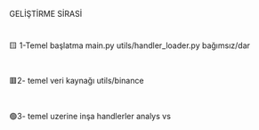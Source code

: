 GELİŞTİRME SİRASİ
#
🟨 1-Temel başlatma 
main.py
utils/handler_loader.py
bağımsız/dar
#
🟥2- temel veri kaynağı 
utils/binance
#
🟢3- temel uzerine inşa 
handlerler
analys
vs
